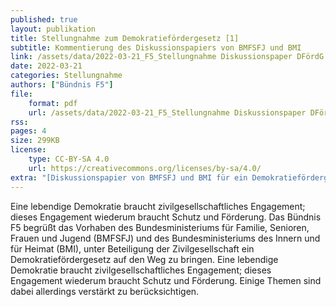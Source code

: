 ```yaml
---
published: true
layout: publikation
title: Stellungnahme zum Demokratiefördergesetz [1]
subtitle: Kommentierung des Diskussionspapiers von BMFSFJ und BMI
link: /assets/data/2022-03-21_F5_Stellungnahme Diskussionspaper DFördG.pdf
date: 2022-03-21
categories: Stellungnahme
authors: ["Bündnis F5"]
file:
    format: pdf
    url: /assets/data/2022-03-21_F5_Stellungnahme Diskussionspaper DFördG.pdf
rss:
pages: 4
size: 299KB
license:
    type: CC-BY-SA 4.0
    url: https://creativecommons.org/licenses/by-sa/4.0/
extra: "[Diskussionspapier von BMFSFJ und BMI für ein Demokratiefördergesetz](https://www.bmfsfj.de/bmfsfj/service/gesetze/gesetz-zur-staerkung-von-massnahmen-zur-demokratiefoerderung-vielfaltgestaltung-extremismuspraevention-und-politischen-bildung-demokratiefoerdergesetz--207726){:target='_blank'}"
---
```


Eine lebendige Demokratie braucht zivilgesellschaftliches Engagement; dieses Engagement wiederum braucht Schutz und Förderung. Das Bündnis F5 begrüßt das Vorhaben des Bundesministeriums für Familie, Senioren, Frauen und Jugend (BMFSFJ) und des Bundesministeriums des Innern und für Heimat (BMI), unter Beteiligung der Zivilgesellschaft ein Demokratiefördergesetz auf den Weg zu bringen. Eine lebendige Demokratie braucht zivilgesellschaftliches Engagement; dieses Engagement wiederum braucht Schutz und Förderung. Einige Themen sind dabei allerdings verstärkt zu berücksichtigen.

